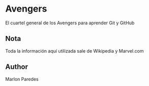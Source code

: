 # Avengers

El cuartel general de los Avengers para aprender Git y GitHub

## Nota
Toda la información aquí utilizada sale de Wikipedia y Marvel.com


## Author
Marlon Paredes